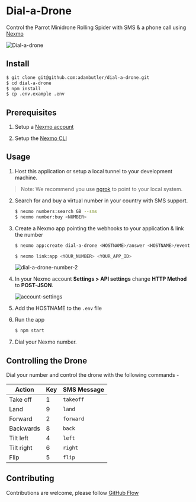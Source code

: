 # Dial-a-Drone

Control the Parrot Minidrone Rolling Spider with SMS & a phone call using [Nexmo](https://nexmo.com)

![Dial-a-drone](https://i.imgur.com/OBiImSz.gif)

## Install

```sh
$ git clone git@github.com:adambutler/dial-a-drone.git
$ cd dial-a-drone
$ npm install
$ cp .env.example .env
```

## Prerequisites

1. Setup a [Nexmo account](https://dashboard.nexmo.com/sign-up)

2. Setup the [Nexmo CLI](https://github.com/Nexmo/nexmo-cli)

## Usage

1. Host this application or setup a local tunnel to your development machine.

> Note: We recommend you use [ngrok](https://ngrok.com/) to point to your local system.

2. Search for and buy a virtual number in your country with SMS support.

    ```sh
    $ nexmo numbers:search GB --sms
    $ nexmo number:buy <NUMBER>
    ```

3. Create a Nexmo app pointing the webhooks to your application & link the number

    ```sh
    $ nexmo app:create dial-a-drone <HOSTNAME>/answer <HOSTNAME>/event --type=voice --keyfile=private.key

    $ nexmo link:app <YOUR_NUMBER> <YOUR_APP_ID>
    ```

    ![dial-a-drone-number-2](https://cloud.githubusercontent.com/assets/1238468/23401629/4e25bc58-fda0-11e6-99b6-61e1d073a1ed.gif)


4. In your Nexmo account **Settings > API settings** change **HTTP Method** to **POST-JSON**.

    ![account-settings](https://cloud.githubusercontent.com/assets/1238468/23401614/40b78aba-fda0-11e6-8307-4b39571d8b7f.png)


5. Add the HOSTNAME to the `.env` file

6. Run the app

    ```sh
    $ npm start
    ```

7. Dial your Nexmo number.

## Controlling the Drone

Dial your number and control the drone with the following commands -

| Action     | Key | SMS Message |
| ---------- | --- | ----------- |
| Take off   | 1   | `takeoff`   |
| Land       | 9   | `land`      |
| Forward    | 2   | `forward`   |
| Backwards  | 8   | `back`      |
| Tilt left  | 4   | `left`      |
| Tilt right | 6   | `right`     |
| Flip       | 5   | `flip`      |

## Contributing

Contributions are welcome, please follow [GitHub Flow](https://guides.github.com/introduction/flow/index.html)
